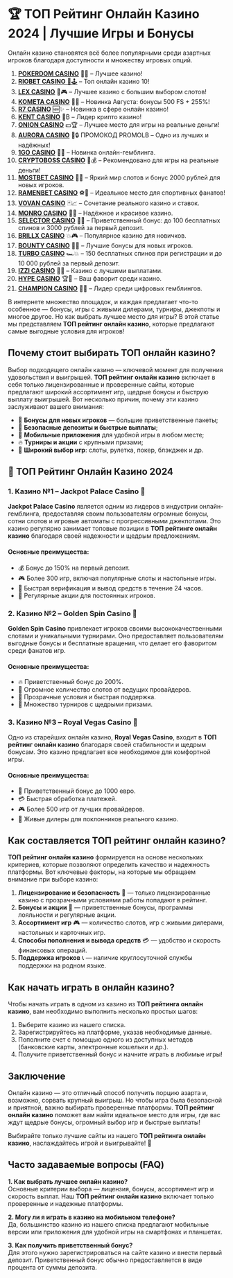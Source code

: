 # 🏆 ТОП Рейтинг Онлайн Казино 2024 | Лучшие Игры и Бонусы

Онлайн казино становятся всё более популярными среди азартных игроков благодаря доступности и множеству игровых опций. 
1. [**POKERDOM CASINO**](https://4pd-stat.com/click/65c385136bcc63141167f1e3/4450/13807/subaccount) 🎰🔥 – Лучшее казино!
1. [**RIOBET CASINO** 🌟🕹️](https://tracker.rioaffi.com/link?btag=1027246_346134) – Топ онлайн казино 10!
1. [**LEX CASINO**](https://lex-ircp01.com/c71ab4dfb) 🎯🎮 – Лучшее казино с большим выбором слотов!
1. [**KOMETA CASINO**](https://stars-flight.com/s2371995e) 🚀🎁 – Новинка Августа: бонусы 500 FS + 255%!
1. [**R7 CASINO**](https://aristocratic-hall.com/s9f210880) 🆕✨ – Новинка в сфере онлайн казино!
1. [**KENT CASINO**](https://passage-through-deserts.com/de0514c15) 💎₿ – Лидер крипто казино!
1. [**ONION CASINO**](https://obclk001-2d.top/click?offer_id=986&partner_id=10542&landing_id=1798&utm_medium=affiliate&sub_1=oncasino3) 💵🏆 – Лучшее место для игры на реальные деньги!
1. [**AURORA CASINO**](https://10trafic-stat2.com/click/668546566bcc6313411604c7/6766/15114/subaccount?promocode=PROMOLB) 🌌🔒 ПРОМОКОД PROMOLB – Одно из лучших и надёжных!
1. [**1GO CASINO**](https://1go-ircp01.com/ce015f410) 🎉🎲 – Новинка онлайн-гемблинга.
1. [**CRYPTOBOSS CASINO**](https://cryptobossc.online/d847bcfa9) 👑💰 – Рекомендовано для игры на реальные деньги!
1. [**MOSTBET CASINO**](https://ktbtis024ifqfn0mst.com/beQs) 🎡💫 – Яркий мир слотов и бонус 2000 рублей для новых игроков.
1. [**RAMENBET CASINO**](https://get.saltyram.com/ru/registration?apkpop=0&partner=p24970p3296034p5526) ⚽🏅 – Идеальное место для спортивных фанатов!
1. [**VOVAN CASINO**](https://vovan.site/d2375cf9b) 🃏📈 – Сочетание реального казино и ставок.
1. [**MONRO CASINO**](https://mnr-ircp01.com/c3ce72a2c) 🌟💖 – Надёжное и красивое казино.
1. [**SELECTOR CASINO**](https://gosel.pl/SELVK) 🎁🎉 – Приветственный бонус: до 100 бесплатных спинов и 3000 рублей за первый депозит.
1. [**BRILLX CASINO**](https://brillx.pub/BRIVK) 💥🎮 – Популярное казино для новичков.
1. [**BOUNTY CASINO**](https://bounty-casino.de/BOVK) 🎯🎁 – Лучшие бонусы для новых игроков.
1. [**TURBO CASINO**](https://turbo-casino.pro/TURVK) 🏎️💥 – 150 бесплатных спинов при регистрации и до 10 000 рублей за первый депозит.
1. [**IZZI CASINO**](https://izzi-fr03.com/ca7c8a7b7) 💸🔝 – Казино с лучшими выплатами.
1. [**HYPE CASINO**](https://hypekaz.com/dc2f44ad0) 🏆🎉 – Ваш фаворит среди казино.
1. [**CHAMPION CASINO**](https://champcasino.ink/pobeda/doa-hats?p80412p305331p112c) 🥇🎰 – Лидер среди цифровых гемблингов.

В интернете множество площадок, и каждая предлагает что-то особенное — бонусы, игры с живыми дилерами, турниры, джекпоты и многое другое. Но как выбрать лучшее место для игры? В этой статье мы представляем **ТОП рейтинг онлайн казино**, которые предлагают самые выгодные условия для игроков!

## Почему стоит выбирать ТОП онлайн казино?

Выбор подходящего онлайн казино — ключевой момент для получения удовольствия и выигрышей. **ТОП рейтинг онлайн казино** включает в себя только лицензированные и проверенные сайты, которые предлагают широкий ассортимент игр, щедрые бонусы и быструю выплату выигрышей. Вот несколько причин, почему эти казино заслуживают вашего внимания:

- 🎁 **Бонусы для новых игроков** — большие приветственные пакеты;
- 🔄 **Безопасные депозиты и быстрые выплаты**;
- 📱 **Мобильные приложения** для удобной игры в любом месте;
- 🔥 **Турниры и акции** с крупными призами;
- 🎲 **Широкий выбор игр**: слоты, рулетка, покер, блэкджек и др.

## 🎰 ТОП Рейтинг Онлайн Казино 2024

### 1. Казино №1 – **Jackpot Palace Casino** 🎉
**Jackpot Palace Casino** является одним из лидеров в индустрии онлайн-гемблинга, предоставляя своим пользователям огромные бонусы, сотни слотов и игровые автоматы с прогрессивными джекпотами. Это казино регулярно занимает топовые позиции в **ТОП рейтинге онлайн казино** благодаря своей надежности и щедрым предложениям.

#### Основные преимущества:
- 💰 Бонус до 150% на первый депозит.
- 🎮 Более 300 игр, включая популярные слоты и настольные игры.
- 🔄 Быстрая верификация и вывод средств в течение 24 часов.
- 🎁 Регулярные акции для постоянных игроков.

### 2. Казино №2 – **Golden Spin Casino** 💎
**Golden Spin Casino** привлекает игроков своими высококачественными слотами и уникальными турнирами. Оно предоставляет пользователям выгодные бонусы и бесплатные вращения, что делает его фаворитом среди фанатов игр.

#### Основные преимущества:
- 🔥 Приветственный бонус до 200%.
- 🎰 Огромное количество слотов от ведущих провайдеров.
- 💸 Прозрачные условия и быстрая поддержка.
- 🏅 Множество турниров с щедрыми призами.

### 3. Казино №3 – **Royal Vegas Casino** 👑
Одно из старейших онлайн казино, **Royal Vegas Casino**, входит в **ТОП рейтинг онлайн казино** благодаря своей стабильности и щедрым бонусам. Это казино предлагает все необходимое для комфортной игры.

#### Основные преимущества:
- 🎁 Приветственный бонус до 1000 евро.
- 💳 Быстрая обработка платежей.
- 🎮 Более 500 игр от лучших провайдеров.
- 🎲 Живые дилеры для поклонников реального казино.

## Как составляется ТОП рейтинг онлайн казино?

**ТОП рейтинг онлайн казино** формируется на основе нескольких критериев, которые позволяют определить качество и надежность платформы. Вот ключевые факторы, на которые мы обращаем внимание при выборе казино:

1. **Лицензирование и безопасность** 🔐 — только лицензированные казино с прозрачными условиями работы попадают в рейтинг.
2. **Бонусы и акции** 🎁 — приветственные бонусы, программы лояльности и регулярные акции.
3. **Ассортимент игр** 🎮 — количество слотов, игр с живыми дилерами, настольных и карточных игр.
4. **Способы пополнения и вывода средств** 💳 — удобство и скорость финансовых операций.
5. **Поддержка игроков** 📞 — наличие круглосуточной службы поддержки на родном языке.

## Как начать играть в онлайн казино?

Чтобы начать играть в одном из казино из **ТОП рейтинга онлайн казино**, вам необходимо выполнить несколько простых шагов:

1. Выберите казино из нашего списка.
2. Зарегистрируйтесь на платформе, указав необходимые данные.
3. Пополните счет с помощью одного из доступных методов (банковские карты, электронные кошельки и др.).
4. Получите приветственный бонус и начните играть в любимые игры!

## Заключение

Онлайн казино — это отличный способ получить порцию азарта и, возможно, сорвать крупный выигрыш. Но чтобы игра была безопасной и приятной, важно выбирать проверенные платформы. **ТОП рейтинг онлайн казино** поможет вам найти идеальное место для игры, где вас ждут щедрые бонусы, огромный выбор игр и быстрые выплаты!

Выбирайте только лучшие сайты из нашего **ТОП рейтинга онлайн казино**, наслаждайтесь игрой и выигрывайте! 💸

## Часто задаваемые вопросы (FAQ)

**1. Как выбрать лучшее онлайн казино?**  
Основные критерии выбора — лицензия, бонусы, ассортимент игр и скорость выплат. Наш **ТОП рейтинг онлайн казино** включает только проверенные и надежные платформы.

**2. Могу ли я играть в казино на мобильном телефоне?**  
Да, большинство казино из нашего списка предлагают мобильные версии или приложения для удобной игры на смартфонах и планшетах.

**3. Как получить приветственный бонус?**  
Для этого нужно зарегистрироваться на сайте казино и внести первый депозит. Приветственный бонус обычно предоставляется в виде процента от суммы депозита.

